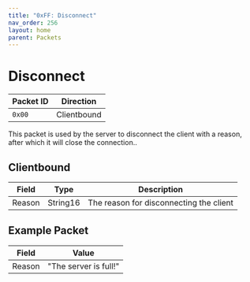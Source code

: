 ```yaml
---
title: "0xFF: Disconnect"
nav_order: 256
layout: home
parent: Packets
---
```


# Disconnect

| Packet ID | Direction   |
| --------- | ----------- |
| `0x00`    | Clientbound |

This packet is used by the server to disconnect the client with a reason, after which it will close the connection..

## Clientbound

| Field  | Type     | Description                              |
| ------ | -------- | ---------------------------------------- |
| Reason | String16 | The reason for disconnecting the client |


## Example Packet

| Field | Value |
| --- | --- |
| Reason | "The server is full!" |